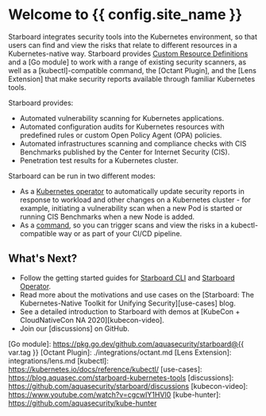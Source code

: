 # Welcome to {{ config.site_name }}

Starboard integrates security tools into the Kubernetes environment, so that users can find and view the risks that
relate to different resources in a Kubernetes-native way. Starboard provides [Custom Resource Definitions] and a
[Go module] to work with a range of existing security scanners, as well as a [kubectl]-compatible command, the
[Octant Plugin], and the [Lens Extension] that make security reports available through familiar Kubernetes tools.

Starboard provides:

- Automated vulnerability scanning for Kubernetes applications.
- Automated configuration audits for Kubernetes resources with predefined rules or custom Open Policy Agent (OPA) policies.
- Automated infrastructures scanning and compliance checks with CIS Benchmarks published by the Center for Internet Security (CIS).
- Penetration test results for a Kubernetes cluster.

Starboard can be run in two different modes:

- As a [Kubernetes operator] to automatically update security reports in response to workload and other changes on a
  Kubernetes cluster - for example, initiating a vulnerability scan when a new Pod is started or running CIS Benchmarks
  when a new Node is added.
- As a [command][cli], so you can trigger scans and view the risks in a kubectl-compatible way or as part of your CI/CD
  pipeline.

## What's Next?

- Follow the getting started guides for [Starboard CLI](./cli/getting-started.md) and [Starboard Operator](./operator/getting-started.md).
- Read more about the motivations and use cases on the [Starboard: The Kubernetes-Native Toolkit for Unifying Security][use-cases] blog.
- See a detailed introduction to Starboard with demos at [KubeCon + CloudNativeCon NA 2020][kubecon-video].
- Join our [discussions] on GitHub.

[Custom Resource Definitions]: ./crds/index.md
[cli]: cli/index.md
[Kubernetes operator]: operator/index.md
[Go module]: https://pkg.go.dev/github.com/aquasecurity/starboard@{{ var.tag }}
[Octant Plugin]: ./integrations/octant.md
[Lens Extension]: integrations/lens.md
[kubectl]: https://kubernetes.io/docs/reference/kubectl/
[use-cases]: https://blog.aquasec.com/starboard-kubernetes-tools
[discussions]: https://github.com/aquasecurity/starboard/discussions
[kubecon-video]: https://www.youtube.com/watch?v=cgcwIY1HVI0
[kube-hunter]: https://github.com/aquasecurity/kube-hunter